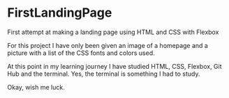 # FirstLandingPage
First attempt at making a landing page using HTML and CSS with Flexbox


For this project I have only been given an image of a homepage and a picture with a list of the CSS fonts and colors used. 

At this point in my learning journey I have studied HTML, CSS, Flexbox, Git Hub and the terminal. Yes, the terminal is something I had to study.

Okay, wish me luck.
